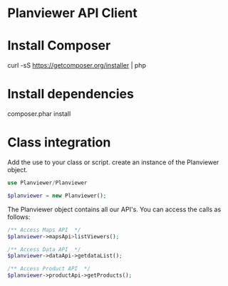 
# Planviewer API Client


# Install Composer
curl -sS https://getcomposer.org/installer | php

# Install dependencies
composer.phar install


# Class integration

Add the use to your class or script.
create an instance of the Planviewer object.

```php
use Planviewer/Planviewer

$planviewer = new Planviewer();
```
The Planviewer object contains all our API's. You can access the calls as follows:
```php
/** Access Maps API  */
$planviewer->mapsApi>listViewers();

/** Access Data API  */
$planviewer->dataApi->getdataList();

/** Access Product API  */
$planviewer->productApi->getProducts();

```




